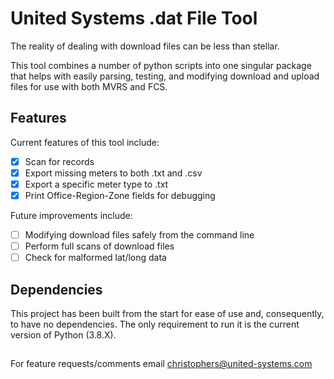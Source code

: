 # United Systems .dat File Tool

The reality of dealing with download files can be less than stellar. 

This tool combines a number of python scripts into one singular package that helps with easily parsing, testing, and modifying
download and upload files for use with both MVRS and FCS. 

## Features
Current features of this tool include:
- [x] Scan for records 
- [x] Export missing meters to both .txt and .csv
- [x] Export a specific meter type to .txt
- [x] Print Office-Region-Zone fields for debugging

Future improvements include:

- [ ] Modifying download files safely from the command line
- [ ] Perform full scans of download files
- [ ] Check for malformed lat/long data

## Dependencies
This project has been built from the start for ease of use and, consequently, to have no dependencies. The only requirement to run it is the current version of Python (3.8.X).

##

For feature requests/comments email christophers@united-systems.com
